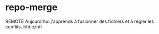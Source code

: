 # repo-merge
REMOTE
Aujourd'hui j'apprends à fusionner des fichiers et à régler les conflits. 
hfdiezhfi
